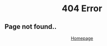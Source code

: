 # 404 Error <br>
## Page not found.. <br>
<a href="https://streetle.ml/">Homepage</a> <br>
<style>
h1 {text-align: center;}
p {text-align: center;}
div {text-align: center;}
</style>
